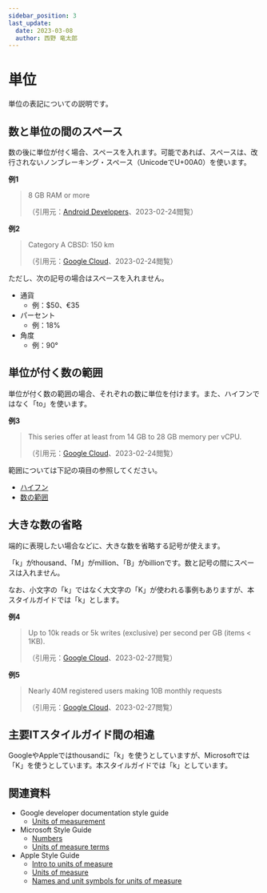 ```yaml
---
sidebar_position: 3
last_update:
  date: 2023-03-08
  author: 西野 竜太郎
---
```


# 単位

単位の表記についての説明です。

## 数と単位の間のスペース

数の後に単位が付く場合、スペースを入れます。可能であれば、スペースは、改行されないノンブレーキング・スペース（UnicodeでU+00A0）を使います。

**例1**

> 8 GB RAM or more
>
> （引用元：[Android Developers](https://developer.android.com/studio)、2023-02-24閲覧）

**例2**

> Category A CBSD: 150 km
>
> （引用元：[Google Cloud](https://cloud.google.com/spectrum-access-system/docs/cbsd/overview)、2023-02-24閲覧）

ただし、次の記号の場合はスペースを入れません。

- 通貨
    - 例：$50、€35
- パーセント
    - 例：18%
- 角度
    - 例：90°

## 単位が付く数の範囲

単位が付く数の範囲の場合、それぞれの数に単位を付けます。また、ハイフンではなく「to」を使います。

**例3**

> This series offer at least from 14 GB to 28 GB memory per vCPU. 
>
> （引用元：[Google Cloud](https://cloud.google.com/compute/docs/memory-optimized-machines)、2023-02-24閲覧）

範囲については下記の項目の参照してください。

- [ハイフン](../punctuation-symbol/hyphens.md)
- [数の範囲](numbers.md#数の範囲)

## 大きな数の省略

端的に表現したい場合などに、大きな数を省略する記号が使えます。

「k」がthousand、「M」がmillion、「B」がbillionです。数と記号の間にスペースは入れません。

なお、小文字の「k」ではなく大文字の「K」が使われる事例もありますが、本スタイルガイドでは「k」とします。

**例4**

> Up to 10k reads or 5k writes (exclusive) per second per GB (items < 1KB).
>
> （引用元：[Google Cloud](https://cloud.google.com/appengine/docs/legacy/standard/python/memcache)、2023-02-27閲覧）

**例5**

> Nearly 40M registered users making 10B monthly requests
>
> （引用元：[Google Cloud](https://cloud.google.com/customers/happn)、2023-02-27閲覧）

## 主要ITスタイルガイド間の相違

GoogleやAppleではthousandに「k」を使うとしていますが、Microsoftでは「K」を使うとしています。本スタイルガイドでは「k」としています。

## 関連資料

- Google developer documentation style guide
    - [Units of measurement](https://developers.google.com/style/units-of-measure)
- Microsoft Style Guide
    - [Numbers](https://learn.microsoft.com/en-us/style-guide/numbers)
    - [Units of measure terms](https://learn.microsoft.com/en-us/style-guide/a-z-word-list-term-collections/term-collections/units-of-measure-terms)
- Apple Style Guide
    - [Intro to units of measure](https://support.apple.com/ja-jp/guide/applestyleguide/apsg6ae856d6/web)
    - [Units of measure](https://support.apple.com/ja-jp/guide/applestyleguide/apsg1ff689db/web)
    - [Names and unit symbols for units of measure](https://support.apple.com/ja-jp/guide/applestyleguide/apsg1fb1fcb1/web)
